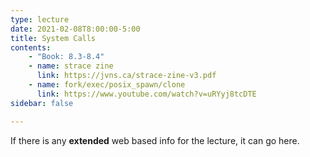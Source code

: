 ```yaml
---
type: lecture
date: 2021-02-08T8:00:00-5:00
title: System Calls
contents:
    - "Book: 8.3-8.4"
    - name: strace zine
      link: https://jvns.ca/strace-zine-v3.pdf
    - name: fork/exec/posix_spawn/clone
      link: https://www.youtube.com/watch?v=uRYyj8tcDTE
sidebar: false

---
```


If there is any **extended** web based info for the lecture, it can go here.
